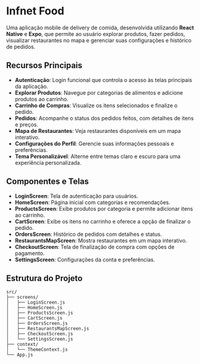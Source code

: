 # Infnet Food

Uma aplicação mobile de delivery de comida, desenvolvida utilizando **React Native** e **Expo**, que permite ao usuário explorar produtos, fazer pedidos, visualizar restaurantes no mapa e gerenciar suas configurações e histórico de pedidos.

## Recursos Principais

- **Autenticação**: Login funcional que controla o acesso às telas principais da aplicação.
- **Explorar Produtos**: Navegue por categorias de alimentos e adicione produtos ao carrinho.
- **Carrinho de Compras**: Visualize os itens selecionados e finalize o pedido.
- **Pedidos**: Acompanhe o status dos pedidos feitos, com detalhes de itens e preços.
- **Mapa de Restaurantes**: Veja restaurantes disponíveis em um mapa interativo.
- **Configurações do Perfil**: Gerencie suas informações pessoais e preferências.
- **Tema Personalizável**: Alterne entre temas claro e escuro para uma experiência personalizada.

## Componentes e Telas

- **LoginScreen**: Tela de autenticação para usuários.
- **HomeScreen**: Página inicial com categorias e recomendações.
- **ProductsScreen**: Exibe produtos por categoria e permite adicionar itens ao carrinho.
- **CartScreen**: Exibe os itens no carrinho e oferece a opção de finalizar o pedido.
- **OrdersScreen**: Histórico de pedidos com detalhes e status.
- **RestaurantsMapScreen**: Mostra restaurantes em um mapa interativo.
- **CheckoutScreen**: Tela de finalização de compra com opções de pagamento.
- **SettingsScreen**: Configurações da conta e preferências.

## Estrutura do Projeto

```plaintext
src/
├── screens/
│   ├── LoginScreen.js
│   ├── HomeScreen.js
│   ├── ProductsScreen.js
│   ├── CartScreen.js
│   ├── OrdersScreen.js
│   ├── RestaurantsMapScreen.js
│   ├── CheckoutScreen.js
│   └── SettingsScreen.js
├── context/
│   └── ThemeContext.js
└── App.js
